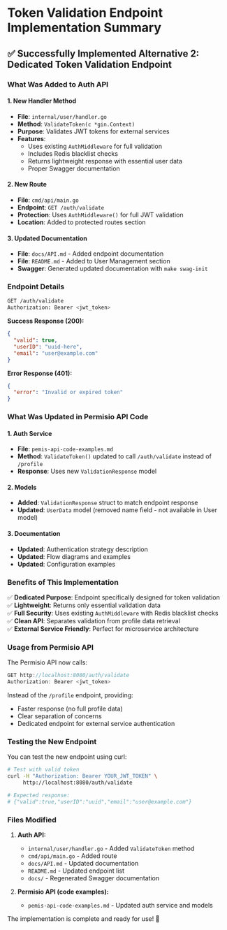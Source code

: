 # Token Validation Endpoint Implementation Summary

## ✅ **Successfully Implemented Alternative 2: Dedicated Token Validation Endpoint**

### **What Was Added to Auth API**

#### 1. **New Handler Method**
- **File**: `internal/user/handler.go`
- **Method**: `ValidateToken(c *gin.Context)`
- **Purpose**: Validates JWT tokens for external services
- **Features**:
  - Uses existing `AuthMiddleware` for full validation
  - Includes Redis blacklist checks
  - Returns lightweight response with essential user data
  - Proper Swagger documentation

#### 2. **New Route**
- **File**: `cmd/api/main.go`
- **Endpoint**: `GET /auth/validate`
- **Protection**: Uses `AuthMiddleware()` for full JWT validation
- **Location**: Added to protected routes section

#### 3. **Updated Documentation**
- **File**: `docs/API.md` - Added endpoint documentation
- **File**: `README.md` - Added to User Management section
- **Swagger**: Generated updated documentation with `make swag-init`

### **Endpoint Details**

```bash
GET /auth/validate
Authorization: Bearer <jwt_token>
```

**Success Response (200):**
```json
{
  "valid": true,
  "userID": "uuid-here",
  "email": "user@example.com"
}
```

**Error Response (401):**
```json
{
  "error": "Invalid or expired token"
}
```

### **What Was Updated in Permisio API Code**

#### 1. **Auth Service**
- **File**: `pemis-api-code-examples.md`
- **Method**: `ValidateToken()` updated to call `/auth/validate` instead of `/profile`
- **Response**: Uses new `ValidationResponse` model

#### 2. **Models**
- **Added**: `ValidationResponse` struct to match endpoint response
- **Updated**: `UserData` model (removed name field - not available in User model)

#### 3. **Documentation**
- **Updated**: Authentication strategy description
- **Updated**: Flow diagrams and examples
- **Updated**: Configuration examples

### **Benefits of This Implementation**

✅ **Dedicated Purpose**: Endpoint specifically designed for token validation  
✅ **Lightweight**: Returns only essential validation data  
✅ **Full Security**: Uses existing `AuthMiddleware` with Redis blacklist checks  
✅ **Clean API**: Separates validation from profile data retrieval  
✅ **External Service Friendly**: Perfect for microservice architecture  

### **Usage from Permisio API**

The Permisio API now calls:
```go
GET http://localhost:8080/auth/validate
Authorization: Bearer <jwt_token>
```

Instead of the `/profile` endpoint, providing:
- Faster response (no full profile data)
- Clear separation of concerns
- Dedicated endpoint for external service authentication

### **Testing the New Endpoint**

You can test the new endpoint using curl:

```bash
# Test with valid token
curl -H "Authorization: Bearer YOUR_JWT_TOKEN" \
     http://localhost:8080/auth/validate

# Expected response:
# {"valid":true,"userID":"uuid","email":"user@example.com"}
```

### **Files Modified**

1. **Auth API:**
   - `internal/user/handler.go` - Added `ValidateToken` method
   - `cmd/api/main.go` - Added route
   - `docs/API.md` - Updated documentation
   - `README.md` - Updated endpoint list
   - `docs/` - Regenerated Swagger documentation

2. **Permisio API (code examples):**
   - `pemis-api-code-examples.md` - Updated auth service and models

The implementation is complete and ready for use! 🚀 